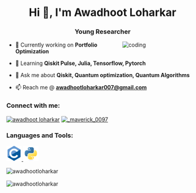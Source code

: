 <h1 align="center">Hi 👋, I'm Awadhoot Loharkar</h1>
<h3 align="center">Young Researcher</h3>

<img align = "right" alt ="coding" width ="200" src ="[[https://giphy.com/gifs/looneytunesworldofmayhem-world-of-mayhem-looney-tunes-ltwom-RbDKaczqWovIugyJmW](https://encrypted-tbn0.gstatic.com/images?q=tbn:ANd9GcTtHXPlBh7ULJ6xvz9dTjamYlWNjhcqz1s05FoxGU9nPg&s)](https://media4.giphy.com/media/v1.Y2lkPTc5MGI3NjExbzM1eHVvNG5ueXZlMG82ajU2bXRmOGtlZDBuYnVlZ29jbmRybGZkZCZlcD12MV9pbnRlcm5hbF9naWZfYnlfaWQmY3Q9Zw/RbDKaczqWovIugyJmW/giphy.gif) ">

- 🔭  Currently working on **Portfolio Optimization**

- 🌱  Learning **Qiskit Pulse, Julia, Tensorflow, Pytorch**

- 💬 Ask me about **Qiskit, Quantum optimization, Quantum Algorithms**

- 📫 Reach me @ **awadhootloharkar007@gmail.com**

<h3 align="left">Connect with me:</h3>
<p align="left">
<a href="https://linkedin.com/in/awadhoot loharkar" target="blank"><img align="center" src="https://raw.githubusercontent.com/rahuldkjain/github-profile-readme-generator/master/src/images/icons/Social/linked-in-alt.svg" alt="awadhoot loharkar" height="30" width="40" /></a>
<a href="https://instagram.com/_maverick_0097" target="blank"><img align="center" src="https://raw.githubusercontent.com/rahuldkjain/github-profile-readme-generator/master/src/images/icons/Social/instagram.svg" alt="_maverick_0097" height="30" width="40" /></a>
</p>

<h3 align="left">Languages and Tools:</h3>
<p align="left"> <a href="https://www.cprogramming.com/" target="_blank" rel="noreferrer"> <img src="https://raw.githubusercontent.com/devicons/devicon/master/icons/c/c-original.svg" alt="c" width="40" height="40"/> </a> <a href="https://www.python.org" target="_blank" rel="noreferrer"> <img src="https://raw.githubusercontent.com/devicons/devicon/master/icons/python/python-original.svg" alt="python" width="40" height="40"/> </a> </p>

<p><img align="center" src="https://github-readme-stats.vercel.app/api/top-langs?username=awadhootloharkar&show_icons=true&locale=en&layout=compact" alt="awadhootloharkar" /></p>

<p><img align="center" src="https://github-readme-streak-stats.herokuapp.com/?user=awadhootloharkar&" alt="awadhootloharkar" /></p>
